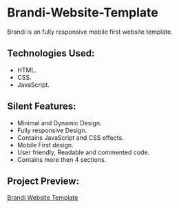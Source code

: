 # Brandi-Website-Template
Brandi is an fully responsive mobile first website template.

## Technologies Used:

* HTML.
* CSS.
* JavaScript.

## Silent Features:

* Minimal and Dynamic Design.
* Fully responsive Design.
* Contains JavaScript and CSS effects.
* Mobile First design.
* User friendly, Readable and commented code.
* Contains more then 4 sections.

## Project Preview:

[Brandi Website Template](https://alitahir4024.github.io/Brandi-Website-Template/)
